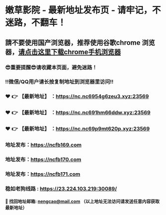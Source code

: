 # 嫩草影院 - 最新地址发布页 - 请牢记，不迷路，不翻车！

## 請不要使用国产浏览器，推荐使用谷歌chrome 浏览器，<a href = "https://www.google.cn/chrome/">请点击这里下载chrome手机浏览器</a>

### :sunglasses:重要提醒:sunglasses:请收藏本页面，避免迷路！
### ‼️微信/QQ用户请长按复制地址到浏览器里访问‼️

### :heart: :point_right: 【最新地址】 ：https://nc.nc6954g6zeu3.xyz:23569
### :heart: :point_right: 【最新地址】 ：https://nc.nc691hm66ddw.xyz:23569
### :heart: :point_right: 【最新地址】 ：https://nc.nc69p9mt620p.xyz:23569

### 地址发布：https://ncfb169.com
### 地址发布：https://ncfb170.com
### 地址发布：https://ncfb171.com

### 稳如老狗线路 : https://23.224.103.219:30089/

#### :e-mail: __找回地址邮箱: nengcao@mail.com （以上地址无法访问请发送任意内容获取最新地址）__
